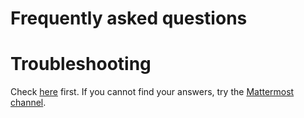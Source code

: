 Frequently asked questions
==========================

Troubleshooting
===============

Check [here](https://yarr.readthedocs.io/en/devel/troubleshooting/)
first. If you cannot find your answers, try the [Mattermost
channel](https://mattermost.web.cern.ch/itkpixel/channels/travellingmodule).
